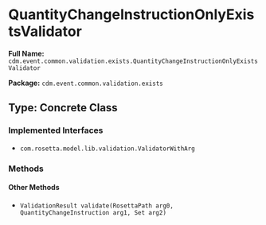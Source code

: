 # QuantityChangeInstructionOnlyExistsValidator

**Full Name:** `cdm.event.common.validation.exists.QuantityChangeInstructionOnlyExistsValidator`

**Package:** `cdm.event.common.validation.exists`

## Type: Concrete Class

### Implemented Interfaces

- `com.rosetta.model.lib.validation.ValidatorWithArg`

### Methods

#### Other Methods

- `ValidationResult validate(RosettaPath arg0, QuantityChangeInstruction arg1, Set arg2)`

